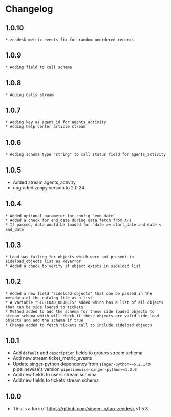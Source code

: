 # Changelog

## 1.0.10
    * zendesk metric events fix for random unordered records 
    
## 1.0.9
    * Adding field to call schema
    
## 1.0.8
    * Adding Calls stream
    
## 1.0.7
    * Adding key as agent_id for agents_activity 
    * Adding help center article stream
    
## 1.0.6
    * Adding schema type "string" to call status field for agents_activity
    
## 1.0.5
   * Added stream agents_activity
   * upgraded zenpy version to 2.0.24 

## 1.0.4
    * Added optional parameter for config `end_date`
    * Added a check for end_date during data fetch from API
    * If passed, data would be loaded for `date >= start_date and date < end_date`

## 1.0.3
    * Load was failing for objects which were not present in sideload_objects list as keyerror
    * Added a check to verify if object exists in sideload list

## 1.0.2    
    * Added a new field "sideload-objects" that can be passed in the metadata of the catalog file as a list
    * A variable "SIDELOAD_OBJECTS" added which has a list of all objects that can be side loaded to tickets
    * Method added to add the schema for these side loaded objects to stream.schema which will check if these objects are valid side load objects and add the schema if true
    * Change added to fetch tickets call to include sideload objects

    
## 1.0.1
  * Add `default` and `description` fields to groups stream schema
  * Add new stream ticket_metric_events
  * Update singer-python dependency from `singer-python==5.2.1` to pipelinewise's version `pipelinewise-singer-python==1.2.0`
  * Add new fields to users stream schema
  * Add new fields to tickets stream schema
 
## 1.0.0
  * This is a fork of https://github.com/singer-io/tap-zendesk v1.5.3.
  

